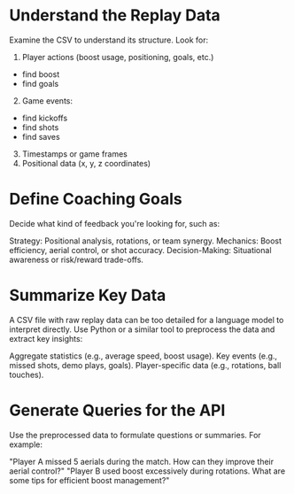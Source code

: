 # Understand the Replay Data
Examine the CSV to understand its structure. Look for:
1) Player actions (boost usage, positioning, goals, etc.)
* find boost
* find goals

2) Game events:
* find kickoffs
* find shots
* find saves

3) Timestamps or game frames
4) Positional data (x, y, z coordinates)

# Define Coaching Goals

Decide what kind of feedback you're looking for, such as:

Strategy: Positional analysis, rotations, or team synergy.
Mechanics: Boost efficiency, aerial control, or shot accuracy.
Decision-Making: Situational awareness or risk/reward trade-offs.

# Summarize Key Data
A CSV file with raw replay data can be too detailed for a language model to interpret directly. Use Python or a similar tool to preprocess the data and extract key insights:

Aggregate statistics (e.g., average speed, boost usage).
Key events (e.g., missed shots, demo plays, goals).
Player-specific data (e.g., rotations, ball touches).

# Generate Queries for the API
Use the preprocessed data to formulate questions or summaries. For example:

"Player A missed 5 aerials during the match. How can they improve their aerial control?"
"Player B used boost excessively during rotations. What are some tips for efficient boost management?"